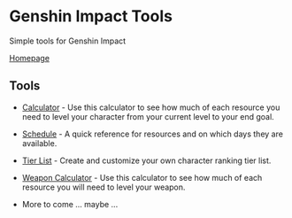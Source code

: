 # Genshin Impact Tools
Simple tools for Genshin Impact

[Homepage](https://tokafew420.github.io/genshin-impact-tools/)

## Tools
- [Calculator](https://tokafew420.github.io/genshin-impact-tools/calculator.html) - Use this calculator to see how much of each resource you need to level your character from your current level to your end goal.
- [Schedule](https://tokafew420.github.io/genshin-impact-tools/schedule.html) - A quick reference for resources and on which days they are available.
- [Tier List](https://tokafew420.github.io/genshin-impact-tools/tier-list.html) - Create and customize your own character ranking tier list.
- [Weapon Calculator](https://tokafew420.github.io/genshin-impact-tools/weapon-calculator.html) - Use this calculator to see how much of each resource you will need to level your weapon.

- More to come ... maybe ...